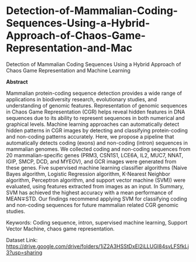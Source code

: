 # Detection-of-Mammalian-Coding-Sequences-Using-a-Hybrid-Approach-of-Chaos-Game-Representation-and-Mac
Detection of Mammalian Coding Sequences Using a Hybrid Approach of Chaos Game Representation and Machine Learning

**Abstract**

Mammalian protein-coding sequence detection provides a wide range of applications in biodiversity research, evolutionary studies, and understanding of genomic features. Representation of genomic sequences in Chaos Game Representation (CGR) helps reveal hidden features in DNA sequences due to its ability to represent sequences in both numerical and graphical levels. Machine learning approaches can automatically detect hidden patterns in CGR images by detecting and classifying protein-coding and non-coding patterns accurately. Here, we propose a pipeline that automatically detects coding (exons) and non-coding (intron) sequences in mammalian genomes. We collected coding and non-coding sequences from 20 mammalian-specific genes (PRM3, CSN1S1, LCE6A, IL2, MUC7, NNAT, IGIP, SMCP, DCD, and MYEOV), and GCR images were generated from these genes. Five supervised machine learning classifier algorithms (Naive Bayes algorithm, Logistic Regression algorithm, K-Nearest Neighbor algorithm, Perceptron algorithm, and support vector machine (SVM)) were evaluated, using features extracted from images as an input. In Summary, SVM has achieved the highest accuracy with a mean performance of MEAN∓STD. Our findings recommend applying SVM for classifying coding and non-coding sequences for future mammalian related CGR genomic studies.

Keywords: Coding sequence, intron, supervised machine learning, Support Vector Machine, chaos game representation.

Dataset Link:
https://drive.google.com/drive/folders/1iZ2A3HSStDxEI2iLLUGI84svLFSfkLj3?usp=sharing
